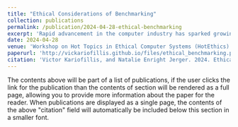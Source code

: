```yaml
---
title: "Ethical Considerations of Benchmarking"
collection: publications
permalink: /publication/2024-04-28-ethical-benchmarking
excerpt: 'Rapid advancement in the computer industry has sparked growing concerns about ethical aspects of computing. In this position paper, we explore an overlooked area: ethical dimensions of benchmarking practices in computer architecture. The selection of benchmarks embeds underlying ethical values into the final design. In light of this, we identify and discuss various shortcomings in current benchmark practices, point out their ethical implications, and make several proposals for how the computer architecture field can address them.'
date: 2024-04-28
venue: 'Workshop on Hot Topics in Ethical Computer Systems (HotEthics) 2024'
paperurl: 'http://vickariofillis.github.io/files/ethical_benchmarking.pdf'
citation: 'Victor Kariofillis, and Natalie Enright Jerger. 2024. Ethical Considerations of Benchmarking. In the 1st Workshop on Hot Topics in Ethical Computer Systems (HotEthics 2024).'
---
```


The contents above will be part of a list of publications, if the user clicks the link for the publication than the contents of section will be rendered as a full page, allowing you to provide more information about the paper for the reader. When publications are displayed as a single page, the contents of the above "citation" field will automatically be included below this section in a smaller font.
